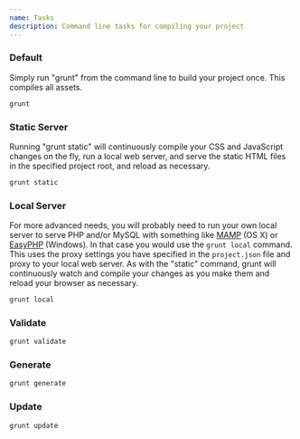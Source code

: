 ```yaml
---
name: Tasks
description: Command line tasks for compiling your project
---
```


### Default

Simply run "grunt" from the command line to build your project once. This compiles all assets.

```bash
grunt
```

### Static Server

Running "grunt static" will continuously compile your CSS and JavaScript changes on the fly, run a local web server, and serve the static HTML files in the specified project root, and reload as necessary.

```bash
grunt static
```

### Local Server

For more advanced needs, you will probably need to run your own local server to serve PHP and/or MySQL with something like [MAMP](http://www.mamp.info/) (OS X) or [EasyPHP](http://www.easyphp.org/) (Windows). In that case you would use the ```grunt local``` command. This uses the proxy settings you have specified in the ```project.json``` file and proxy to your local web server. As with the "static" command, grunt will continuously watch and compile your changes as you make them and reload your browser as necessary.

```bash
grunt local
```
### Validate

```bash
grunt validate
```

### Generate

```bash
grunt generate
```

### Update

```bash
grunt update
```